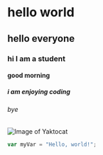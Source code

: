 # hello world
## hello everyone
### hi I am a student
#### good morning 
##### i am enjoying coding
###### bye
![Image of Yaktocat](https://octodex.github.com/images/yaktocat.png)
``` javascript
var myVar = "Hello, world!";
```
